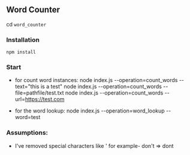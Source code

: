 ## Word Counter

cd `word_counter`

### Installation
`npm install`

### Start
* for count word instances:
node index.js --operation=count_words --text="this is a test"
node index.js --operation=count_words --file=pathfile/test.txt
node index.js --operation=count_words --url=https://test.com
 
* for the word lookup:
node index.js --operation=word_lookup --word=test


### Assumptions:

- I've removed special characters like ' for example- don't => dont

